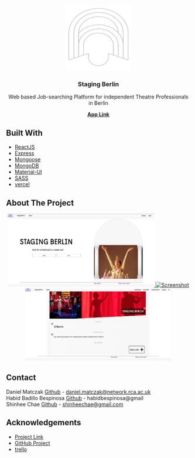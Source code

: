 <!-- PROJECT LOGO -->
<br />
<p align="center">
  <a target="_blank" href="https://github.com/stagingBerlin/sb-front/blob/main/public">
    <img src="https://github.com/stagingBerlin/sb-front/blob/main/public/img/LogoGrey.png" alt="Logo" width="180" height="180">
  </a>
 </p>
  <h3 align="center">Staging Berlin</h3>

  <p align="center">
 Web based Job-searching Platform for independent Theatre Professionals in Berlin
  </p>
  <p align="center">
    <a target="_blank" href="https://staging-berlin.vercel.app/"><strong>App Link</strong></a>
  </p>
  
## Built With

* [ReactJS](https://reactjs.org/)
* [Express](https://expressjs.com/)
* [Mongoose](https://mongoosejs.com/)
* [MongoDB](https://www.mongodb.com/cloud/atlas?utm_content=rlsapostreg&utm_source=google&utm_campaign=gs_emea_rlsamulti_search_brand_dsa_atlas_desktop_rlsa_postreg&utm_term=&utm_medium=cpc_paid_search&utm_ad=b&utm_ad_campaign_id=14412646473&gclid=Cj0KCQjwkIGKBhCxARIsAINMioIyMxUNrRdawAnWoV8sA15dkmCwz9HL-QdMTRDK2_Q6rXjdo-8MsuQaAr-OEALw_wcB)
* [Material-UI](https://material-ui.com)
* [SASS](https://sass-lang.com/)
* [vercel](https://vercel.com)

<!-- ABOUT THE PROJECT -->
## About The Project
<p align="center">
<a href="https://github.com/stagingBerlin/sb-front/blob/main/public">
  <img src="https://github.com/stagingBerlin/sb-front/blob/main/public/Screenshot1.png" alt="Screenshot" width="400" height="200">
  <img src="https://github.com/stagingBerlin/sb-front/blob/main/pubic/Screenshot2.png" alt="Screenshot" width="170" height="300">
  <img src="https://github.com/stagingBerlin/sb-front/blob/main/public/Screenshot3.png" alt="Screenshot" width="400" height="200">
  </a>
</p>

## Contact
Daniel Matczak [Github](https://github.com/danielczak) - daniel.matczak@network.rca.ac.uk <br />
Habid Badillo Bespinosa [Github](https://github.com/habidbesp) - habidbespinosa@gmail <br />
Shinhee Chae [Github](https://github.com/shinheechae) - shinheechae@gmail.com <br />
              

## Acknowledgements

* [Project Link](https://github.com/stagingBerlin)
* [GitHub Project](https://pages.github.com)
* [trello](https://trello.com/)


